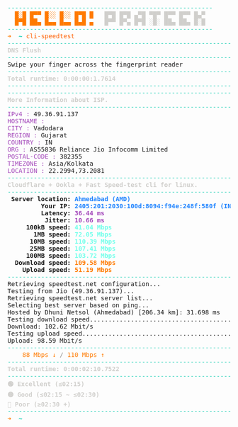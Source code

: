 <pre><font color="#00CBAE">-------------------------------------------------------</font>
<font color="#FF7A00">  █░█ █▀▀ █░░ █░░ █▀█ █</font>   <font color="#D0CFCC"><b>█▀█ █▀█ ▄▀█ ▀█▀ █▀▀ █▀▀ █▄▀</b></font>
<font color="#FF7A00">  █▀█ ██▄ █▄▄ █▄▄ █▄█ ▄</font>   <font color="#D0CFCC"><b>█▀▀ █▀▄ █▀█ ░█░ ██▄ ██▄ █░█</b></font>
<font color="#00CBAE">-------------------------------------------------------</font>
<font color="#FF7A00"><b>➜  </b></font><font color="#00CBAE"><b>~</b></font> <font color="#FF5F00">cli-speedtest</font>                                                                          <font color="#808080">11:16:42</font>
<font color="#00CBAE">-----------------------------------------------------------------</font>
<font color="#D0CFCC"><b>DNS Flush</b></font>
<font color="#00CBAE">-----------------------------------------------------------------</font>
Swipe your finger across the fingerprint reader
<font color="#00CBAE">-----------------------------------------------------------------</font>
<font color="#D0CFCC"><b>Total runtime: 0:00:00:1.7614</b></font>
<font color="#00CBAE">-----------------------------------------------------------------</font>
<font color="#00CBAE">-----------------------------------------------------------------</font>
<font color="#D0CFCC"><b>More Information about ISP.</b></font>
<font color="#00CBAE">-----------------------------------------------------------------</font>
<font color="#A347BA">IPv4 :</font> 49.36.91.137
<font color="#A347BA">HOSTNAME :</font> 
<font color="#A347BA">CITY :</font> Vadodara
<font color="#A347BA">REGION :</font> Gujarat
<font color="#A347BA">COUNTRY :</font> IN
<font color="#A347BA">ORG :</font> AS55836 Reliance Jio Infocomm Limited
<font color="#A347BA">POSTAL-CODE :</font> 382355
<font color="#A347BA">TIMEZONE :</font> Asia/Kolkata
<font color="#A347BA">LOCATION :</font> 22.2994,73.2081
<font color="#00CBAE">-----------------------------------------------------------------</font>
<font color="#D0CFCC"><b>Cloudflare + Ookla + Fast Speed-test cli for linux.</b></font>
<font color="#00CBAE">-----------------------------------------------------------------</font>
<b> Server location: </b><font color="#2084FF"><b>Ahmedabad (AMD)</b></font>
<b>         Your IP: </b><font color="#2084FF"><b>2405:201:2030:100d:8094:f94e:248f:580f (IN)</b></font>
<b>         Latency: </b><font color="#A347BA"><b>36.44 ms</b></font>
<b>          Jitter: </b><font color="#A347BA"><b>10.66 ms</b></font>
<b>     100kB speed: </b><font color="#6FFFEA"><b>41.04 Mbps</b></font>
<b>       1MB speed: </b><font color="#6FFFEA"><b>72.05 Mbps</b></font>
<b>      10MB speed: </b><font color="#6FFFEA"><b>110.39 Mbps</b></font>
<b>      25MB speed: </b><font color="#6FFFEA"><b>107.41 Mbps</b></font>
<b>     100MB speed: </b><font color="#6FFFEA"><b>103.72 Mbps</b></font>
<b>  Download speed: </b><font color="#FF7A00"><b>109.58 Mbps</b></font>
<b>    Upload speed: </b><font color="#FF7A00"><b>51.19 Mbps</b></font>
<font color="#00CBAE">-----------------------------------------------------------------</font>
Retrieving speedtest.net configuration...
Testing from Jio (49.36.91.137)...
Retrieving speedtest.net server list...
Selecting best server based on ping...
Hosted by Dhuni Netsol (Ahmedabad) [206.34 km]: 31.698 ms
Testing download speed................................................................................
Download: 102.62 Mbit/s
Testing upload speed......................................................................................................
Upload: 98.59 Mbit/s
<font color="#00CBAE">-----------------------------------------------------------------</font>
    <font color="#FF7A00">88 Mbps ↓</font><font color="#8B8A88"> / </font><font color="#FF7A00">110 Mbps ↑</font>
<font color="#00CBAE">-----------------------------------------------------------------</font>
<font color="#D0CFCC"><b>Total runtime: 0:00:02:10.7522</b></font>
<font color="#00CBAE">-----------------------------------------------------------------</font>
<font color="#D0CFCC"><b>🟢 Excellent (≤02:15)</b></font>
<font color="#D0CFCC"><b>🟡 Good (≤02:15 ~ ≤02:30)</b></font>
<font color="#D0CFCC"><b>🔴 Poor (≥02:30 +)</b></font>
<font color="#00CBAE">-----------------------------------------------------------------</font>
<font color="#FF7A00"><b>➜  </b></font><font color="#00CBAE"><b>~</b></font>                                                                                        <font color="#808080">11:19:05</font>

</pre>